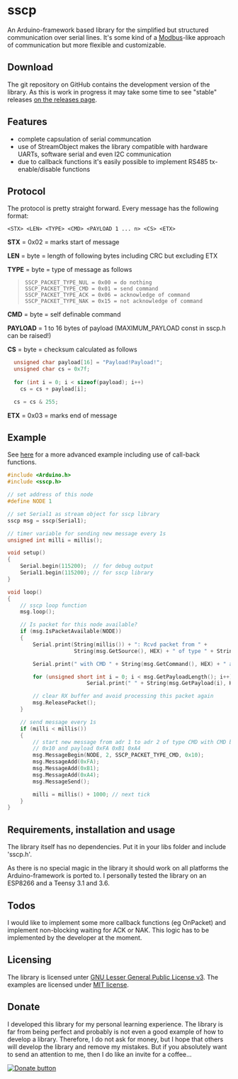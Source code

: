 sscp
====

An Arduino-framework based library for the simplified but structured communication over serial lines. It's some kind of a [Modbus](https://en.wikipedia.org/wiki/Modbus)-like approach of communication but more flexible and customizable.

## Download

The git repository on GitHub contains the development version of the library. As this is work in progress it may take some time to see "stable" releases [on the releases page](https://github.com/metaneutrons/sscp/releases).

## Features

* complete capsulation of serial communcation
* use of StreamObject makes the library compatible with hardware UARTs, software serial and even I2C communication
* due to callback functions it's easily possible to implement RS485 tx-enable/disable functions

## Protocol

The protocol is pretty straight forward. Every message has the following format:

``<STX> <LEN> <TYPE> <CMD> <PAYLOAD 1 ... n> <CS> <ETX>``

**STX** = 0x02 = marks start of message

**LEN** = byte = length of following bytes including CRC but excluding ETX

**TYPE** = byte = type of message as follows

>     SSCP_PACKET_TYPE_NUL = 0x00 = do nothing
>     SSCP_PACKET_TYPE_CMD = 0x01 = send command
>     SSCP_PACKET_TYPE_ACK = 0x06 = acknowledge of command
>     SSCP_PACKET_TYPE_NAK = 0x15 = not acknowledge of command

**CMD** = byte = self definable command

**PAYLOAD** = 1 to 16 bytes of payload (MAXIMUM_PAYLOAD const in sscp.h can be raised!)

**CS** = byte = checksum calculated as follows

```c++
  unsigned char payload[16] = "Payload!Payload!";
  unsigned char cs = 0x7f;
  
  for (int i = 0; i < sizeof(payload); i++)
    cs = cs + payload[i];

  cs = cs & 255;
```

**ETX** = 0x03 = marks end of message

## Example 

See [here](https://github.com/metaneutrons/sscp/blob/master/examples/sscp_minimal.cpp) for a more advanced example including use of call-back functions.

```c++
#include <Arduino.h>
#include <sscp.h>

// set address of this node
#define NODE 1

// set Serial1 as stream object for sscp library
sscp msg = sscp(Serial1);

// timer variable for sending new message every 1s
unsigned int milli = millis();

void setup()
{
    Serial.begin(115200);  // for debug output
    Serial1.begin(115200); // for sscp library
}

void loop()
{
    // sscp loop function
    msg.loop();

    // Is packet for this node available?
    if (msg.IsPacketAvailable(NODE))
    {
        Serial.print(String(millis()) + ": Rcvd packet from " +
                     String(msg.GetSource(), HEX) + " of type " + String(msg.GetType(), HEX));

        Serial.print(" with CMD " + String(msg.GetCommand(), HEX) + " and payload");

        for (unsigned short int i = 0; i < msg.GetPayloadLength(); i++)
                         Serial.print(" " + String(msg.GetPayload(i), HEX)));

        // clear RX buffer and avoid processing this packet again
        msg.ReleasePacket();
    }

    // send message every 1s
    if (milli < millis())
    {
        // start new message from adr 1 to adr 2 of type CMD with CMD byte set to
        // 0x10 and payload 0xFA 0xB1 0xA4
        msg.MessageBegin(NODE, 2, SSCP_PACKET_TYPE_CMD, 0x10);
        msg.MessageAdd(0xFA);
        msg.MessageAdd(0xB1);
        msg.MessageAdd(0xA4);
        msg.MessageSend();

        milli = millis() + 1000; // next tick
    }
}
```

## Requirements, installation and usage

The library itself has no dependencies. Put it in your libs folder and include 'sscp.h'.

As there is no special magic in the library it should work on all platforms the Arduino-framework is ported to. I personally tested the library on an ESP8266 and a Teensy 3.1 and 3.6.

## Todos

I would like to implement some more callback functions (eg OnPacket) and implement non-blocking waiting for ACK or NAK. This logic has to be implemented by the developer at the moment.

## Licensing

The library is licensed unter [GNU Lesser General Public License v3](https://www.gnu.org/licenses/lgpl-3.0.en.html). The examples are licensed under [MIT license](https://opensource.org/licenses/MIT).

## Donate

I developed this library for my personal learning experience. The library is far from being perfect and probably is not even a good example of how to develop a library. Therefore, I do not ask for money, but I hope that others will develop the library and remove my mistakes. But if you absolutely want to send an attention to me, then I do like an invite for a coffee...

[![Donate button](https://www.paypal.com/en_US/i/btn/btn_donateCC_LG.gif)](https://www.paypal.me/metaneutrons)
